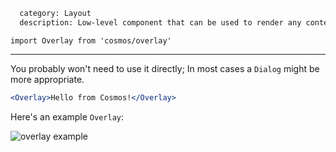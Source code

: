 ```meta
  category: Layout
  description: Low-level component that can be used to render any content on top of the regular viewport
```

`import Overlay from 'cosmos/overlay'`

---

You probably won't need to use it directly; In most cases a <code>Dialog</code> might be more appropriate.

```jsx
<Overlay>Hello from Cosmos!</Overlay>
```

Here's an example <code>Overlay</code>:

![overlay example](/screenshots/overlay.png)
